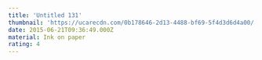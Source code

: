 ```yaml
---
title: 'Untitled 131'
thumbnail: 'https://ucarecdn.com/0b178646-2d13-4488-bf69-5f4d3d6d4a00/'
date: 2015-06-21T09:36:49.000Z
material: Ink on paper
rating: 4
---
```

